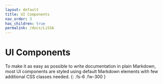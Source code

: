 ```yaml
---
layout: default
title: UI Components
nav_order: 3
has_children: true
permalink: /docs/LiSSA
---
```


# UI Components

To make it as easy as possible to write documentation in plain Markdown, most UI components are styled using default Markdown elements with few additional CSS classes needed.
{: .fs-6 .fw-300 }
